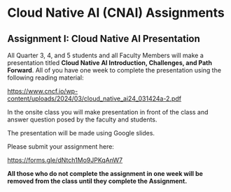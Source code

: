 # Cloud Native AI (CNAI) Assignments 


## Assignment I: Cloud Native AI Presentation

All Quarter 3, 4, and 5 students and all Faculty Members will make a presentation titled **Cloud Native AI Introduction, Challenges, and Path Forward**. All of you have one week to complete the presentation using the following reading material: 

https://www.cncf.io/wp-content/uploads/2024/03/cloud_native_ai24_031424a-2.pdf

In the onsite class you will make presentation in front of the class and answer question posed by the faculty and students.

The presentation will be made using Google slides.   

Please submit your assignment here:

https://forms.gle/dNtch1Mo9JPKqAnW7 

**All those who do not complete the assignment in one week will be removed from the class until they complete the Assignment.**
